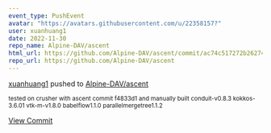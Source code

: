 ```yaml
---
event_type: PushEvent
avatar: "https://avatars.githubusercontent.com/u/22358157?"
user: xuanhuang1
date: 2022-11-30
repo_name: Alpine-DAV/ascent
html_url: https://github.com/Alpine-DAV/ascent/commit/ac74c517272b262745967abd8c555911a4e92644
repo_url: https://github.com/Alpine-DAV/ascent
---
```


<a href='https://github.com/xuanhuang1' target='_blank'>xuanhuang1</a> pushed to <a href='https://github.com/Alpine-DAV/ascent' target='_blank'>Alpine-DAV/ascent</a>

<small>tested on crusher with ascent commit f4833d1 and manually built conduit-v0.8.3 kokkos-3.6.01 vtk-m-v1.8.0 babelflow1.1.0 parallelmergetree1.1.2</small>

<a href='https://github.com/Alpine-DAV/ascent/commit/ac74c517272b262745967abd8c555911a4e92644' target='_blank'>View Commit</a>